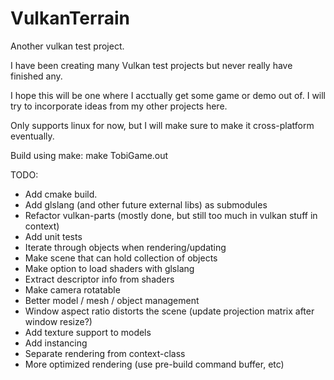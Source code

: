 # VulkanTerrain
Another vulkan test project. 


I have been creating many Vulkan test projects but never really have finished any.

I hope this will be one where I acctually get some game or demo out of. I will try to incorporate ideas from my other projects here.

Only supports linux for now, but I will make sure to make it cross-platform eventually. 

Build using make:
    make TobiGame.out

TODO:
* Add cmake build. 
* Add glslang (and other future external libs) as submodules 
* Refactor vulkan-parts (mostly done, but still too much in vulkan stuff in context)
* Add unit tests
* Iterate through objects when rendering/updating
* Make scene that can hold collection of objects
* Make option to load shaders with glslang 
* Extract descriptor info from shaders
* Make camera rotatable
* Better model / mesh / object management
* Window aspect ratio distorts the scene (update projection matrix after window resize?)
* Add texture support to models
* Add instancing
* Separate rendering from context-class
* More optimized rendering (use pre-build command buffer, etc)